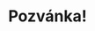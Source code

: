 ---
title: Pozvánka!
address: Milí Marku a Bětko
pronoun: vás
checkout: mrkněte
rsvp: zaregistrujte
rsvp2: dorazíte
rsvp3: chcete
---